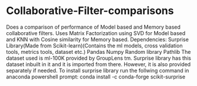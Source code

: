 # Collaborative-Filter-comparisons
Does a comparison of performance of Model based and Memory based collaborative filters. Uses Matrix Factorization using SVD for Model based and KNN with Cosine similarity for Memory based.
Dependencies:
Surprise Library(Made from Scikit-learn)(Contains the ml models, cross validation tools, metrics tools, dataset etc.)
Pandas
Numpy
Random library
Pathlib
The dataset used is  ml-100K provided by GroupLens tm. Surprise library has this dataset inbuilt in it and it is imported from there. However, it is also provided separately if needed.
To install surprise library run the follwing command in anaconda powershell prompt:
conda install -c conda-forge scikit-surprise

